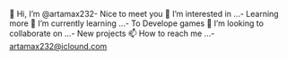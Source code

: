 👋 Hi, I’m @artamax232- Nice to meet you
👀 I’m interested in ...-  Learning more
 🌱 I’m currently learning ...- To Develope games
 💞️ I’m looking to collaborate on ...- New projects
 📫 How to reach me ...- artamax232@iclound.com

<!---
artamax232/artamax232 is a ✨ special ✨ repository because its `README.md` (this file) appears on your GitHub profile.
You can click the Preview link to take a look at your changes.
--->
